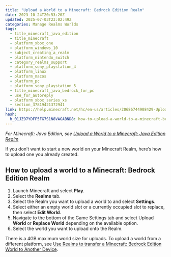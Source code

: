 ```yaml
---
title: "Upload a World to a Minecraft: Bedrock Edition Realm"
date: 2023-10-24T20:53:20Z
updated: 2025-07-03T23:02:49Z
categories: Manage Realms Worlds
tags:
  - title_minecraft_java_edition
  - title_minecraft
  - platform_xbox_one
  - platform_windows_10
  - subject_creating_a_realm
  - platform_nintendo_switch
  - category_realms_support
  - platform_sony_playstation_4
  - platform_linux
  - platform_macos
  - platform_pc
  - platform_sony_playstation_5
  - title_minecraft_java_bedrock_for_pc
  - use_for_autoreply
  - platform_xbox_series_xs
  - section_37819421372941
link: https://help.minecraft.net/hc/en-us/articles/20686744908429-Upload-a-World-to-a-Minecraft-Bedrock-Edition-Realm
hash:
  h_01JZ97YDFF5FG7S1N8VAGABND8: how-to-upload-a-world-to-a-minecraft-bedrock-edition-realm
---
```


*For Minecraft: Java Edition, see [Upload a World to a Minecraft: Java Edition Realm](./Upload-a-World-to-a-Minecraft-Java-Edition-Realm.md)*

If you don’t want to start a new world on your Minecraft Realm, here’s how to upload one you already created.

## How to upload a world to a Minecraft: Bedrock Edition Realm

1.  Launch Minecraft and select **Play**.
2.  Select the **Realms** tab.
3.  Select the Realm you want to upload a world to and select **Settings**.
4.  Select either an empty world slot or a currently occupied slot to replace, then select **Edit World**.
5.  Navigate to the bottom of the Game Settings tab and select Upload **World** or **Replace World** depending on the available option.
6.  Select the world you want to upload onto the Realm.

There is a 4GB maximum world size for uploads. To upload a world from a different platform, see [Use Realms to transfer a Minecraft: Bedrock Edition World to Another Device](../Backup-Restore/Use-Realms-to-transfer-a-Minecraft-Bedrock-Edition-World-to-Another-Device.md).
